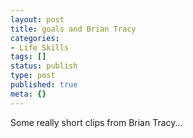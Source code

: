```yaml
---
layout: post
title: goals and Brian Tracy
categories:
- Life Skills
tags: []
status: publish
type: post
published: true
meta: {}
---
```

Some really short clips from Brian Tracy...

<object width="425" height="355"><param name="movie" value="http://www.youtube.com/v/Ugorof99Vj0&rel=1"></param><param name="wmode" value="transparent"></param><embed src="http://www.youtube.com/v/Ugorof99Vj0&rel=1" type="application/x-shockwave-flash" wmode="transparent" width="425" height="355"></embed></object>

<object width="425" height="355"><param name="movie" value="http://www.youtube.com/v/MgCifGAYkIU&rel=1"></param><param name="wmode" value="transparent"></param><embed src="http://www.youtube.com/v/MgCifGAYkIU&rel=1" type="application/x-shockwave-flash" wmode="transparent" width="425" height="355"></embed></object>
